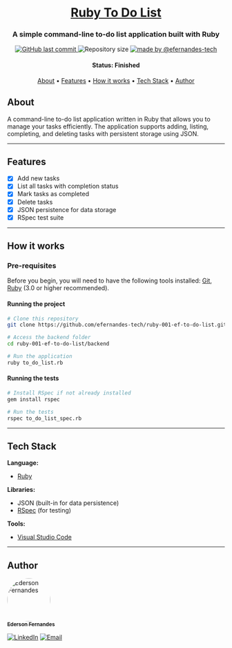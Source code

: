 <h1 align="center">
    <a href="#" alt="Ruby To Do List">Ruby To Do List</a>
</h1>

<h3 align="center">
    A simple command-line to-do list application built with Ruby
</h3>

<p align="center">
    <a href="https://github.com/efernandes-tech/ruby-001-ef-to-do-list/commits/main">
        <img alt="GitHub last commit" src="https://img.shields.io/github/last-commit/efernandes-tech/ruby-001-ef-to-do-list">
    </a>
    <img alt="Repository size" src="https://img.shields.io/github/repo-size/efernandes-tech/ruby-001-ef-to-do-list">
    <a href="https://edersonfernandes.com.br">
        <img alt="made by @efernandes-tech" src="https://img.shields.io/badge/Made%20by-@efernandes-tech-%2360F6AD">
    </a>
</p>

<h4 align="center">
    Status: Finished
</h4>

<p align="center">
    <a href="#about">About</a> •
    <a href="#features">Features</a> •
    <a href="#how-it-works">How it works</a> •
    <a href="#tech-stack">Tech Stack</a> •
    <a href="#author">Author</a>
</p>

## About

A command-line to-do list application written in Ruby that allows you to manage your tasks efficiently. The application supports adding, listing, completing, and deleting tasks with persistent storage using JSON.

---

## Features

-   [x] Add new tasks
-   [x] List all tasks with completion status
-   [x] Mark tasks as completed
-   [x] Delete tasks
-   [x] JSON persistence for data storage
-   [x] RSpec test suite

---

## How it works

### Pre-requisites

Before you begin, you will need to have the following tools installed:
[Git](https://git-scm.com), [Ruby](https://www.ruby-lang.org/) (3.0 or higher recommended).

#### Running the project

```bash
# Clone this repository
git clone https://github.com/efernandes-tech/ruby-001-ef-to-do-list.git

# Access the backend folder
cd ruby-001-ef-to-do-list/backend

# Run the application
ruby to_do_list.rb
```

#### Running the tests

```bash
# Install RSpec if not already installed
gem install rspec

# Run the tests
rspec to_do_list_spec.rb
```

---

## Tech Stack

**Language:**

-   [Ruby](https://www.ruby-lang.org/)

**Libraries:**

-   JSON (built-in for data persistence)
-   [RSpec](https://rspec.info/) (for testing)

**Tools:**

-   [Visual Studio Code](https://code.visualstudio.com/)

---

## Author

<a href="https://github.com/efernandes-tech">
    <img style="border-radius: 50%;" src="https://github.com/efernandes-tech.png" width="100px;" alt="Ederson Fernandes" />
    <br />
    <sub><b>Ederson Fernandes</b></sub>
</a>

[![LinkedIn](https://img.shields.io/badge/LinkedIn-Connect-blue?logo=linkedin)](https://www.linkedin.com/in/efernandes-tech)
[![Email](https://img.shields.io/badge/Email-Contact-red?logo=gmail)](mailto:efernandes.tech@gmail.com)
